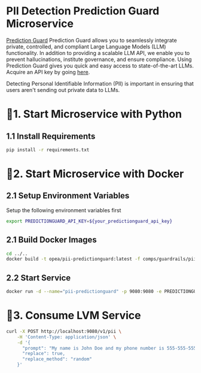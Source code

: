 # PII Detection Prediction Guard Microservice

[Prediction Guard](https://docs.predictionguard.com) Prediction Guard allows you to seamlessly integrate private, controlled, and compliant Large Language Models (LLM) functionality. In addition to providing a scalable LLM API, we enable you to prevent hallucinations, institute governance, and ensure compliance. Using Prediction Guard gives you quick and easy access to state-of-the-art LLMs. Acquire an API key by going [here](https://mailchi.mp/predictionguard/getting-started).

Detecting Personal Identifiable Information (PII) is important in ensuring that users aren't sending out private data to LLMs.

# 🚀1. Start Microservice with Python

## 1.1 Install Requirements

```bash
pip install -r requirements.txt
```

# 🚀2. Start Microservice with Docker

## 2.1 Setup Environment Variables

Setup the following environment variables first

```bash
export PREDICTIONGUARD_API_KEY=${your_predictionguard_api_key}
```

## 2.1 Build Docker Images

```bash
cd ../..
docker build -t opea/pii-predictionguard:latest -f comps/guardrails/pii_detection/predictionguard/docker/Dockerfile .
```

## 2.2 Start Service

```bash
docker run -d --name="pii-predictionguard" -p 9080:9080 -e PREDICTIONGUARD_API_KEY=$PREDICTIONGUARD_API_KEY opea/pii_predictionguard:latest
```

# 🚀3. Consume LVM Service

```bash
curl -X POST http://localhost:9080/v1/pii \
    -H 'Content-Type: application/json' \
    -d '{
      "prompt": "My name is John Doe and my phone number is 555-555-5555.",
      "replace": true,
      "replace_method": "random"
    }' 
```